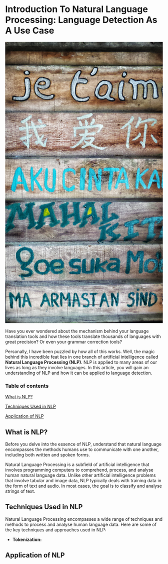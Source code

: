 # Introduction To Natural Language Processing: Language Detection As A Use Case
![Words in various languages. Image by Hannah Wright on unsplash](hannah-wright-ZzWsHbu2y80-unsplash.jpg) 

Have you ever wondered about the mechanism behind your language translation tools and how these tools translate thousands of languages with great precision? Or even your grammar correction tools?

Personally, I have been puzzled by how all of this works. Well, the magic behind this incredible feat lies in one branch of artificial intelligence called **Natural Language Processing (NLP)**. NLP is applied to many areas of our lives as long as they involve languages.
In this article, you will gain an understanding of NLP and how it can be applied to language detection.

### Table of contents

[What is NLP?](#topic1)

[Techniques Used in NLP](#topic2)

[Application of NLP](#topic3)




<h2 id="topic1">What is NLP?</h2>

Before you delve into the essence of NLP, understand that natural language encompasses the methods humans use to communicate with one another, including both written and spoken forms.

Natural Language Processing is a subfield of artificial intelligence that involves programming computers to comprehend, process, and analyse human natural language data.
Unlike other artificial intelligence problems that involve tabular and image data, NLP typically deals with training data in the form of text and audio. In most cases, the goal is to classify and analyse strings of text.

<h2 id="topic2">Techniques Used in NLP</h2>

Natural Language Processing encompasses a wide range of techniques and methods to process and analyse human language data. Here are some of the key techniques and approaches used in NLP:

- **Tokenization:** 


<h2 id="topic3">Application of NLP</h2>


